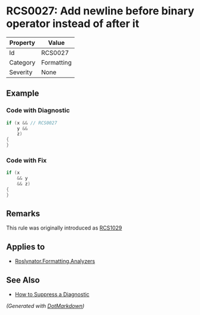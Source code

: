 # RCS0027: Add newline before binary operator instead of after it

| Property | Value      |
| -------- | ---------- |
| Id       | RCS0027    |
| Category | Formatting |
| Severity | None       |

## Example

### Code with Diagnostic

```csharp
if (x && // RCS0027
    y &&
    z)
{
}
```

### Code with Fix

```csharp
if (x
    && y
    && z)
{
}
```

## Remarks

This rule was originally introduced as [RCS1029](RCS1029.md)

## Applies to

* [Roslynator.Formatting.Analyzers](https://www.nuget.org/packages/Roslynator.Formatting.Analyzers)

## See Also

* [How to Suppress a Diagnostic](../HowToConfigureAnalyzers.md#how-to-suppress-a-diagnostic)


*\(Generated with [DotMarkdown](http://github.com/JosefPihrt/DotMarkdown)\)*